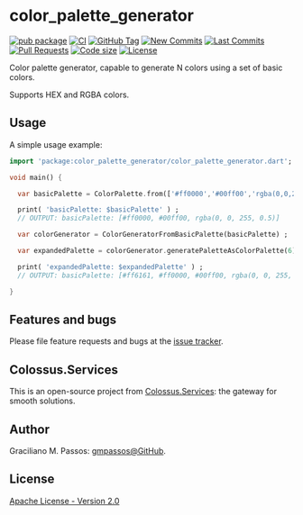 # color_palette_generator

[![pub package](https://img.shields.io/pub/v/color_palette_generator.svg?logo=dart&logoColor=00b9fc)](https://pub.dartlang.org/packages/color_palette_generator)
[![CI](https://img.shields.io/github/workflow/status/Colossus-Services/color_palette_generator/Dart%20CI/master?logo=github-actions&logoColor=white)](https://github.com/Colossus-Services/color_palette_generator/actions)
[![GitHub Tag](https://img.shields.io/github/v/tag/Colossus-Services/color_palette_generator?logo=git&logoColor=white)](https://github.com/Colossus-Services/color_palette_generator/releases)
[![New Commits](https://img.shields.io/github/commits-since/Colossus-Services/color_palette_generator/latest?logo=git&logoColor=white)](https://github.com/Colossus-Services/color_palette_generator/network)
[![Last Commits](https://img.shields.io/github/last-commit/Colossus-Services/color_palette_generator?logo=git&logoColor=white)](https://github.com/Colossus-Services/color_palette_generator/commits/master)
[![Pull Requests](https://img.shields.io/github/issues-pr/Colossus-Services/color_palette_generator?logo=github&logoColor=white)](https://github.com/Colossus-Services/color_palette_generator/pulls)
[![Code size](https://img.shields.io/github/languages/code-size/Colossus-Services/color_palette_generator?logo=github&logoColor=white)](https://github.com/Colossus-Services/color_palette_generator)
[![License](https://img.shields.io/github/license/Colossus-Services/color_palette_generator?logo=open-source-initiative&logoColor=green)](https://github.com/Colossus-Services/color_palette_generator/blob/master/LICENSE)

Color palette generator, capable to generate N colors using a set of basic colors.

Supports HEX and RGBA colors.

## Usage

A simple usage example:

```dart
import 'package:color_palette_generator/color_palette_generator.dart';

void main() {

  var basicPalette = ColorPalette.from(['#ff0000','#00ff00','rgba(0,0,255, 0.50)']) ;

  print( 'basicPalette: $basicPalette' ) ;
  // OUTPUT: basicPalette: [#ff0000, #00ff00, rgba(0, 0, 255, 0.5)]

  var colorGenerator = ColorGeneratorFromBasicPalette(basicPalette) ;

  var expandedPalette = colorGenerator.generatePaletteAsColorPalette(6) ;

  print( 'expandedPalette: $expandedPalette' ) ;
  // OUTPUT: basicPalette: [#ff6161, #ff0000, #00ff00, rgba(0, 0, 255, 0.5), #a80000, #00a800]

}

```


## Features and bugs

Please file feature requests and bugs at the [issue tracker][tracker].

[tracker]: https://github.com/Colossus-Services/color_palette_generator/issues

## Colossus.Services

This is an open-source project from [Colossus.Services][colossus]:
the gateway for smooth solutions.

[colossus]: https://colossus.services/

## Author

Graciliano M. Passos: [gmpassos@GitHub][gmpassos_github].

[gmpassos_github]: https://github.com/gmpassos

## License

[Apache License - Version 2.0][apache_license]

[apache_license]: https://www.apache.org/licenses/LICENSE-2.0.txt
